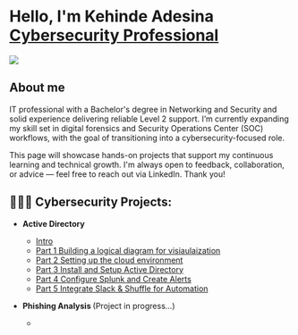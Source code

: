 # Hello, I'm Kehinde Adesina <a href="https://www.linkedin.com/in/kehinde-adesina-9a387bb4/">Cybersecurity Professional</a>

<a href="https://www.linkedin.com/in/kehinde-adesina-9a387bb4/"><img src="https://img.shields.io/badge/-LinkedIn-0072b1?&style=for-the-badge&logo=linkedin&logoColor=white" /></a>

## About me 

IT professional with a Bachelor's degree in Networking and Security and solid experience delivering reliable Level 2 support.
I’m currently expanding my skill set in digital forensics and Security Operations Center (SOC) workflows, with the goal of transitioning into a cybersecurity-focused role.

This page will showcase hands-on projects that support my continuous learning and technical growth.
I'm always open to feedback, collaboration, or advice — feel free to reach out via LinkedIn. Thank you!

<h2>👨🏿‍💻 Cybersecurity Projects:</h2>

- <b>Active Directory </b>
  - [Intro](https://github.com/kadesina/Intro)
  - [Part 1 Building a logical diagram for visiaulaization]()
  - [Part 2 Setting up the cloud environment]()
  - [Part 3 Install and Setup Active Directory ]()
  - [Part 4 Configure Splunk and Create Alerts]()
  - [Part 5 Integrate Slack & Shuffle for Automation]()


- <b>Phishing Analysis </b> (Project in progress...)
  - [](https://github.com/kadesina/Intro)
<!---
kadesina/kadesina is a ✨ special ✨ repository because its `README.md` (this file) appears on your GitHub profile.
You can click the Preview link to take a look at your changes.
--->
